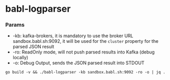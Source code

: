 # babl-logparser

### Params
* -kb: kafka-brokers, it is mandatory to use the broker URL sandbox.babl.sh:9092, it will be used for the `cluster` property for the parsed JSON result
* -ro: ReadOnly mode, will not push parsed results into Kafka (debug locally)
* -o: Debug Output, sends the JSON parsed result into STDOUT

```
go build -v && ./babl-logparser -kb sandbox.babl.sh:9092 -ro -o | jq .
```
